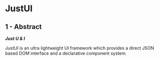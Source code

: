 # JustUI

## 1 - Abstract

***Just U & I***

JustUI is an ultra lightweight UI framework which provides a direct JSON based DOM interface and a
declarative component system.